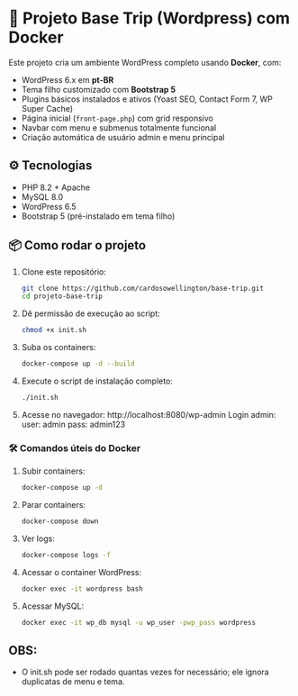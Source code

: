 # 🚀 Projeto Base Trip (Wordpress) com Docker

Este projeto cria um ambiente WordPress completo usando **Docker**, com:

- WordPress 6.x em **pt-BR**  
- Tema filho customizado com **Bootstrap 5**  
- Plugins básicos instalados e ativos (Yoast SEO, Contact Form 7, WP Super Cache)  
- Página inicial (`front-page.php`) com grid responsivo  
- Navbar com menu e submenus totalmente funcional  
- Criação automática de usuário admin e menu principal  

## ⚙️ Tecnologias
- PHP 8.2 + Apache
- MySQL 8.0
- WordPress 6.5
- Bootstrap 5 (pré-instalado em tema filho)

## 📦 Como rodar o projeto

1. Clone este repositório:
   ```bash
   git clone https://github.com/cardosowellington/base-trip.git
   cd projeto-base-trip

2. Dê permissão de execução ao script:
   ```bash
   chmod +x init.sh

3. Suba os containers:
   ```bash
   docker-compose up -d --build

4. Execute o script de instalação completo:
   ```bash
   ./init.sh

5. Acesse no navegador:
   http://localhost:8080/wp-admin
   Login admin:
      user: admin
      pass: admin123


### 🛠️ Comandos úteis do Docker 

1. Subir containers:
   ```bash
   docker-compose up -d

2. Parar containers:
   ```bash
   docker-compose down
   
3. Ver logs:
   ```bash
   docker-compose logs -f
   
4. Acessar o container WordPress:
   ```bash
   docker exec -it wordpress bash

4. Acessar MySQL:
   ```bash
   docker exec -it wp_db mysql -u wp_user -pwp_pass wordpress

## OBS:
- O init.sh pode ser rodado quantas vezes for necessário; ele ignora duplicatas de menu e tema.